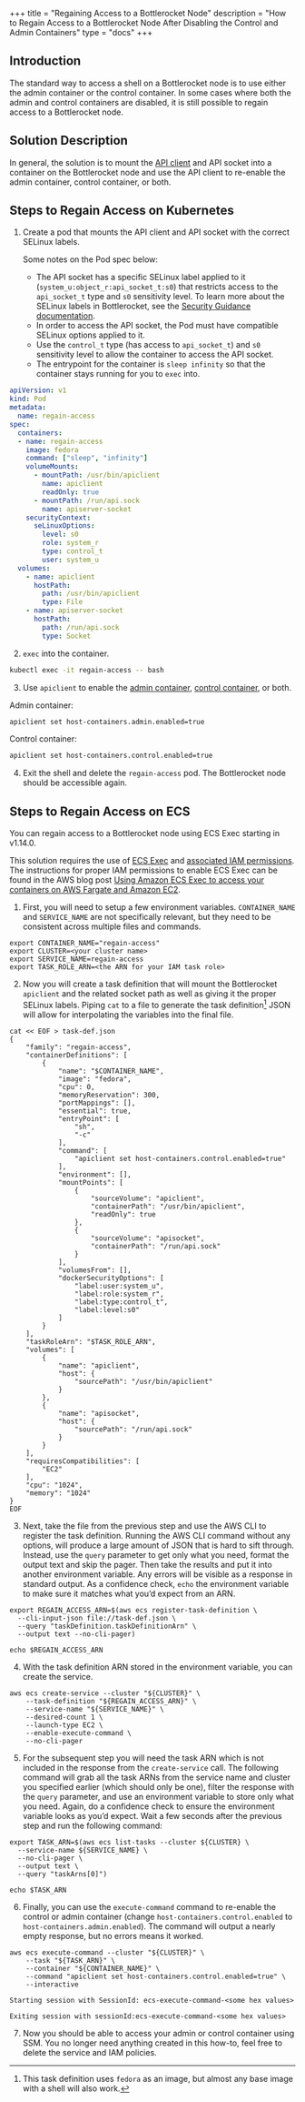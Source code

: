 +++
title = "Regaining Access to a Bottlerocket Node"
description = "How to Regain Access to a Bottlerocket Node After Disabling the Control and Admin Containers"
type = "docs"
+++

## Introduction

The standard way to access a shell on a Bottlerocket node is to use either the admin container or the control container.
In some cases where both the admin and control containers are disabled, it is still possible to regain access to a Bottlerocket node.

## Solution Description

In general, the solution is to mount the [API client](https://github.com/bottlerocket-os/bottlerocket/blob/develop/sources/api/apiclient/README.md) and API socket into a container on the Bottlerocket node and use the API client to re-enable the admin container, control container, or both.

## Steps to Regain Access on Kubernetes

1. Create a pod that mounts the API client and API socket with the correct SELinux labels.

    Some notes on the Pod spec below:

    - The API socket has a specific SELinux label applied to it (`system_u:object_r:api_socket_t:s0`) that restricts access to the `api_socket_t` type and `s0` sensitivity level.
    To learn more about the SELinux labels in Bottlerocket, see the [Security Guidance documentation](https://github.com/bottlerocket-os/bottlerocket/blob/develop/SECURITY_GUIDANCE.md#limit-use-of-privileged-selinux-labels).
    - In order to access the API socket, the Pod must have compatible SELinux options applied to it.
    - Use the `control_t` type (has access to `api_socket_t`) and `s0` sensitivity level to allow the container to access the API socket.
    - The entrypoint for the container is `sleep infinity` so that the container stays running for you to `exec` into.

```yaml
apiVersion: v1
kind: Pod
metadata:
  name: regain-access
spec:
  containers:
  - name: regain-access
    image: fedora
    command: ["sleep", "infinity"]
    volumeMounts:
      - mountPath: /usr/bin/apiclient
        name: apiclient
        readOnly: true
      - mountPath: /run/api.sock
        name: apiserver-socket
    securityContext:
      seLinuxOptions:
        level: s0
        role: system_r
        type: control_t
        user: system_u
  volumes:
    - name: apiclient
      hostPath:
        path: /usr/bin/apiclient
        type: File
    - name: apiserver-socket
      hostPath:
        path: /run/api.sock
        type: Socket
```

2. `exec` into the container.

```bash
kubectl exec -it regain-access -- bash
```

3. Use `apiclient` to enable the [admin container](https://github.com/bottlerocket-os/bottlerocket-admin-container#authenticating-with-the-admin-container), [control container](https://github.com/bottlerocket-os/bottlerocket-control-container#connecting-to-aws-systems-manager-ssm), or both.

Admin container:

```bash
apiclient set host-containers.admin.enabled=true
```

Control container:

```bash
apiclient set host-containers.control.enabled=true
```

4. Exit the shell and delete the `regain-access` pod.
The Bottlerocket node should be accessible again.

## Steps to Regain Access on ECS

You can regain access to a Bottlerocket node using ECS Exec starting in v1.14.0.

This solution requires the use of [ECS Exec](https://docs.aws.amazon.com/AmazonECS/latest/developerguide/ecs-exec.html) and [associated IAM permissions](https://docs.aws.amazon.com/AmazonECS/latest/developerguide/ecs-exec.html#ecs-exec-enabling-and-using).
The instructions for proper IAM permissions to enable ECS Exec can be found in the AWS blog post [Using Amazon ECS Exec to access your containers on AWS Fargate and Amazon EC2](https://aws.amazon.com/blogs/containers/new-using-amazon-ecs-exec-access-your-containers-fargate-ec2/).

1. First, you will need to setup a few environment variables. `CONTAINER_NAME` and `SERVICE_NAME` are not specifically relevant, but they need to be consistent across multiple files and commands.

```shell
export CONTAINER_NAME="regain-access"
export CLUSTER=<your cluster name>
export SERVICE_NAME=regain-access
export TASK_ROLE_ARN=<the ARN for your IAM task role>
```

2. Now you will create a task definition that will mount the Bottlerocket `apiclient` and the related socket path as well as giving it the proper SELinux labels.
Piping `cat` to a file to generate the task definition[^1] JSON will allow for interpolating the variables into the final file.

```shell
cat << EOF > task-def.json 
{
    "family": "regain-access",
    "containerDefinitions": [
        {
            "name": "$CONTAINER_NAME",
            "image": "fedora",
            "cpu": 0,
            "memoryReservation": 300,
            "portMappings": [],
            "essential": true,
            "entryPoint": [
                "sh",
                "-c"
            ], 
            "command": [
                "apiclient set host-containers.control.enabled=true"
            ],
            "environment": [],
            "mountPoints": [
                {
                    "sourceVolume": "apiclient",
                    "containerPath": "/usr/bin/apiclient",
                    "readOnly": true
                },
                {
                    "sourceVolume": "apisocket",
                    "containerPath": "/run/api.sock"
                }
            ],
            "volumesFrom": [],
            "dockerSecurityOptions": [
                "label:user:system_u",
                "label:role:system_r",
                "label:type:control_t",
                "label:level:s0"
            ]
        }
    ],
    "taskRoleArn": "$TASK_ROLE_ARN",
    "volumes": [
        {
            "name": "apiclient",
            "host": {
                "sourcePath": "/usr/bin/apiclient"
            }
        },
        {
            "name": "apisocket",
            "host": {
                "sourcePath": "/run/api.sock"
            }
        }
    ],
    "requiresCompatibilities": [
        "EC2"
    ],
    "cpu": "1024",
    "memory": "1024"
}
EOF
```

3. Next, take the file from the previous step and use the AWS CLI to register the task definition. 
Running the AWS CLI command without any options, will produce a large amount of JSON that is hard to sift through. Instead, use the `query` parameter to get only what you need, format the output text and skip the pager.
Then take the results and put it into another environment variable. Any errors will be visible as a response in standard output.
As a confidence check, `echo` the environment variable to make sure it matches what you’d expect from an ARN.

```shell
export REGAIN_ACCESS_ARN=$(aws ecs register-task-definition \
  --cli-input-json file://task-def.json \
  --query "taskDefinition.taskDefinitionArn" \
  --output text --no-cli-pager)
```

```shell
echo $REGAIN_ACCESS_ARN
```

4. With the task definition ARN stored in the environment variable, you can create the service.

```shell
aws ecs create-service --cluster "${CLUSTER}" \
    --task-definition "${REGAIN_ACCESS_ARN}" \
    --service-name "${SERVICE_NAME}" \
    --desired-count 1 \
    --launch-type EC2 \
    --enable-execute-command \
    --no-cli-pager
```

5. For the subsequent step you will need the task ARN which is not included in the response from the `create-service` call.
The following command will grab all the task ARNs from the service name and cluster you specified earlier (which should only be one), filter the response with the `query` parameter, and use an environment variable to store only what you need.
Again, do a confidence check to ensure the environment variable looks as you’d expect.
Wait a few seconds after the previous step and run the following command:

```shell
export TASK_ARN=$(aws ecs list-tasks --cluster ${CLUSTER} \
  --service-name ${SERVICE_NAME} \
  --no-cli-pager \
  --output text \
  --query "taskArns[0]")
```

```shell
echo $TASK_ARN
```

6. Finally, you can use the `execute-command` command to re-enable the control or admin container (change `host-containers.control.enabled` to `host-containers.admin.enabled`). The command will output a nearly empty response, but no errors means it worked.

```shell
aws ecs execute-command --cluster "${CLUSTER}" \
    --task "${TASK_ARN}" \
    --container "${CONTAINER_NAME}" \
    --command "apiclient set host-containers.control.enabled=true" \
    --interactive
```

```shell
Starting session with SessionId: ecs-execute-command-<some hex values>

Exiting session with sessionId:ecs-execute-command-<some hex values>
```

7. Now you should be able to access your admin or control container using SSM. You no longer need anything created in this how-to, feel free to delete the service and IAM policies.

[^1]: This task definition uses `fedora` as an image, but almost any base image with a shell will also work.
